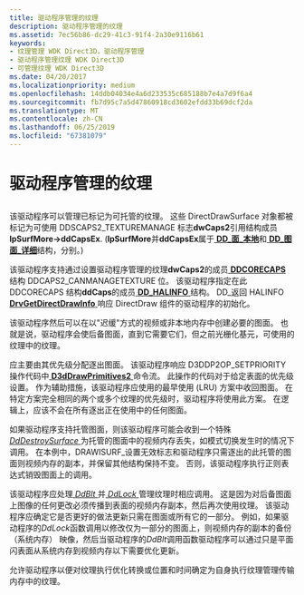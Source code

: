 ```yaml
---
title: 驱动程序管理的纹理
description: 驱动程序管理的纹理
ms.assetid: 7ec56b86-dc29-41c3-91f4-2a30e9116b61
keywords:
- 纹理管理 WDK Direct3D，驱动程序管理
- 驱动程序管理纹理 WDK Direct3D
- 可管理纹理 WDK Direct3D
ms.date: 04/20/2017
ms.localizationpriority: medium
ms.openlocfilehash: 14ddb04034e4a6d233535c685188b7e4a7d9f6a4
ms.sourcegitcommit: fb7d95c7a5d47860918cd3602efdd33b69dcf2da
ms.translationtype: MT
ms.contentlocale: zh-CN
ms.lasthandoff: 06/25/2019
ms.locfileid: "67381079"
---
```

# <a name="driver-managed-textures"></a>驱动程序管理的纹理


## <span id="ddk_driver_managed_textures_gg"></span><span id="DDK_DRIVER_MANAGED_TEXTURES_GG"></span>


该驱动程序可以管理已标记为可托管的纹理。 这些 DirectDrawSurface 对象都被标记为可使用 DDSCAPS2\_TEXTUREMANAGE 标志**dwCaps2**引用结构成员**lpSurfMore-&gt;ddCapsEx**. (**lpSurfMore**并**ddCapsEx**属于[ **DD\_面\_本地**](https://docs.microsoft.com/windows/desktop/api/ddrawint/ns-ddrawint-_dd_surface_local)和[ **DD\_图面\_详细**](https://docs.microsoft.com/windows/desktop/api/ddrawint/ns-ddrawint-_dd_surface_more)结构，分别。)

该驱动程序支持通过设置驱动程序管理的纹理**dwCaps2**的成员[ **DDCORECAPS** ](https://docs.microsoft.com/windows/desktop/api/ddrawi/ns-ddrawi-_ddcorecaps)结构 DDCAPS2\_CANMANAGETEXTURE 位。 该驱动程序指定在此 DDCORECAPS 结构**ddCaps**的成员[ **DD\_HALINFO** ](https://docs.microsoft.com/windows/desktop/api/ddrawint/ns-ddrawint-_dd_halinfo)结构。 DD\_返回 HALINFO [ **DrvGetDirectDrawInfo** ](https://docs.microsoft.com/windows/desktop/api/winddi/nf-winddi-drvgetdirectdrawinfo)响应 DirectDraw 组件的驱动程序的初始化。

该驱动程序然后可以在以"迟缓"方式的视频或非本地内存中创建必要的图面。 也就是说，驱动程序会使后备图面，直到它需要它们，但之前光栅化基元，可使用的纹理中的纹理。

应主要由其优先级分配逐出图面。 该驱动程序响应 D3DDP2OP\_SETPRIORITY 操作代码中[ **D3dDrawPrimitives2** ](https://docs.microsoft.com/windows-hardware/drivers/ddi/content/d3dhal/nc-d3dhal-lpd3dhal_drawprimitives2cb)命令流。 此操作的代码对于给定表面的优先级设置。 作为辅助措施，该驱动程序应使用的最早使用 (LRU) 方案中收回图面。 在特定方案完全相同的两个或多个纹理的优先级时，驱动程序将使用此方案。 在逻辑上，应该不会在所有逐出正在使用中的任何图面。

如果驱动程序支持托管图面，则该驱动程序可能会收到一个特殊[ *DdDestroySurface* ](https://docs.microsoft.com/windows/desktop/api/ddrawint/nc-ddrawint-pdd_surfcb_destroysurface)为托管的图面中的视频内存丢失，如模式切换发生时的情况下调用。 在本例中，DRAWISURF\_设置无效标志和驱动程序只需逐出的此托管的图面则视频内存的副本，并保留其他结构保持不变。 否则，该驱动程序执行正则表达式销毁图面上的调用。

该驱动程序应处理[ *DdBlt* ](https://docs.microsoft.com/windows/desktop/api/ddrawint/nc-ddrawint-pdd_surfcb_blt)并[ *DdLock* ](https://docs.microsoft.com/windows/desktop/api/ddrawint/nc-ddrawint-pdd_surfcb_lock)管理纹理时相应调用。 这是因为对后备图面上图像的任何更改必须传播到表面的视频内存副本，然后再次使用纹理。 该驱动程序应确定它是否更好的做法更新只需在图面或所有它的一部分。 例如，如果驱动程序的*DdLock*函数调用以修改仅为一部分的图面上，则视频内存的副本的备份 （系统内存） 映像，然后当驱动程序的*DdBlt*调用函数驱动程序可以通过只是平面闪表面从系统内存到视频内存以下需要优化更新。

允许驱动程序以便对纹理执行优化转换或位置和时间确定为自身执行纹理管理传输内存中的纹理。

 

 





